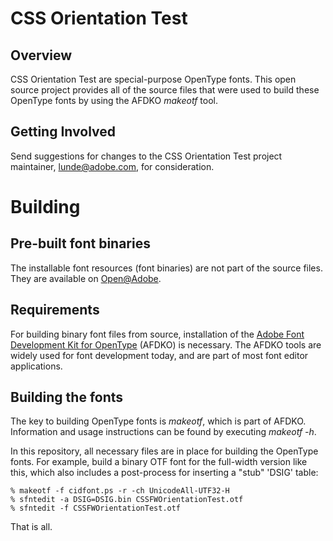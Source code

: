 CSS Orientation Test
====

Overview
----
CSS Orientation Test are special-purpose OpenType fonts. This open source project provides all of the source files that were used to build these OpenType fonts by using the AFDKO *makeotf* tool.

Getting Involved
----
Send suggestions for changes to the CSS Orientation Test project maintainer, lunde@adobe.com, for consideration.

Building
====

Pre-built font binaries
----
The installable font resources (font binaries) are not part of the source files. They are available on [Open@Adobe](https://sourceforge.net/projects/csso9ntestfonts.adobe/files/).


Requirements
----

For building binary font files from source, installation of the [Adobe Font Development Kit for OpenType](http://www.adobe.com/devnet/opentype/afdko.html) (AFDKO) is necessary. The AFDKO tools are widely used for font development today, and are part of most font editor applications.

Building the fonts
----

The key to building OpenType fonts is *makeotf*, which is part of AFDKO. Information and usage instructions can be found by executing *makeotf -h*.

In this repository, all necessary files are in place for building the OpenType fonts. For example, build a binary OTF font for the full-width version like this, which also includes a post-process for inserting a "stub" 'DSIG' table:

    % makeotf -f cidfont.ps -r -ch UnicodeAll-UTF32-H
    % sfntedit -a DSIG=DSIG.bin CSSFWOrientationTest.otf
    % sfntedit -f CSSFWOrientationTest.otf

That is all.
